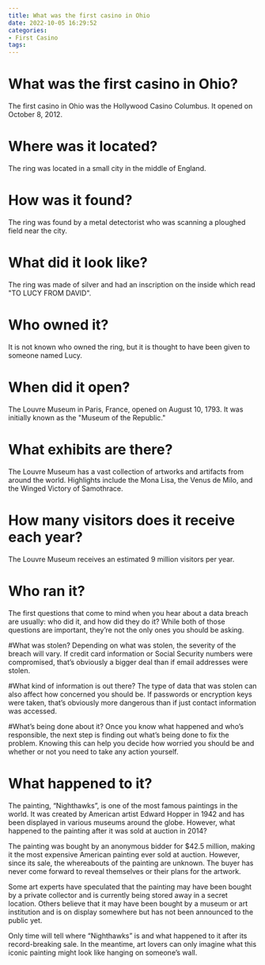 ```yaml
---
title: What was the first casino in Ohio 
date: 2022-10-05 16:29:52
categories:
- First Casino
tags:
---
```



#  What was the first casino in Ohio? 

The first casino in Ohio was the Hollywood Casino Columbus. It opened on October 8, 2012.

#  Where was it located? 

The ring was located in a small city in the middle of England. 

# How was it found? 

The ring was found by a metal detectorist who was scanning a ploughed field near the city. 

# What did it look like? 

The ring was made of silver and had an inscription on the inside which read "TO LUCY FROM DAVID". 

# Who owned it? 

It is not known who owned the ring, but it is thought to have been given to someone named Lucy.

#  When did it open? 

The Louvre Museum in Paris, France, opened on August 10, 1793. It was initially known as the "Museum of the Republic."

# What exhibits are there? 

The Louvre Museum has a vast collection of artworks and artifacts from around the world. Highlights include the Mona Lisa, the Venus de Milo, and the Winged Victory of Samothrace.

# How many visitors does it receive each year? 

The Louvre Museum receives an estimated 9 million visitors per year.

#  Who ran it? 

The first questions that come to mind when you hear about a data breach are usually: who did it, and how did they do it? While both of those questions are important, they’re not the only ones you should be asking. 

#What was stolen? 
Depending on what was stolen, the severity of the breach will vary. If credit card information or Social Security numbers were compromised, that’s obviously a bigger deal than if email addresses were stolen. 

#What kind of information is out there? 
The type of data that was stolen can also affect how concerned you should be. If passwords or encryption keys were taken, that’s obviously more dangerous than if just contact information was accessed. 

#What’s being done about it? 
Once you know what happened and who’s responsible, the next step is finding out what’s being done to fix the problem. Knowing this can help you decide how worried you should be and whether or not you need to take any action yourself.

#  What happened to it?

The painting, “Nighthawks”, is one of the most famous paintings in the world. It was created by American artist Edward Hopper in 1942 and has been displayed in various museums around the globe. However, what happened to the painting after it was sold at auction in 2014?

The painting was bought by an anonymous bidder for $42.5 million, making it the most expensive American painting ever sold at auction. However, since its sale, the whereabouts of the painting are unknown. The buyer has never come forward to reveal themselves or their plans for the artwork.

Some art experts have speculated that the painting may have been bought by a private collector and is currently being stored away in a secret location. Others believe that it may have been bought by a museum or art institution and is on display somewhere but has not been announced to the public yet.

Only time will tell where “Nighthawks” is and what happened to it after its record-breaking sale. In the meantime, art lovers can only imagine what this iconic painting might look like hanging on someone’s wall.